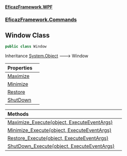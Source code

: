 #### [EficazFramework.WPF](EficazFrameworkWPF.md 'EficazFramework WPF')
### [EficazFramework.Commands](EficazFrameworkWPF.md#EficazFramework.Commands 'EficazFramework.Commands')

## Window Class

```csharp
public class Window
```

Inheritance [System.Object](https://docs.microsoft.com/en-us/dotnet/api/System.Object 'System.Object') &#129106; Window

| Properties | |
| :--- | :--- |
| [Maximize](EficazFramework.Commands/Window/Maximize.md 'EficazFramework.Commands.Window.Maximize') | |
| [Minimize](EficazFramework.Commands/Window/Minimize.md 'EficazFramework.Commands.Window.Minimize') | |
| [Restore](EficazFramework.Commands/Window/Restore.md 'EficazFramework.Commands.Window.Restore') | |
| [ShutDown](EficazFramework.Commands/Window/ShutDown.md 'EficazFramework.Commands.Window.ShutDown') | |

| Methods | |
| :--- | :--- |
| [Maximize_Execute(object, ExecuteEventArgs)](EficazFramework.Commands/Window/Maximize_Execute(object,ExecuteEventArgs).md 'EficazFramework.Commands.Window.Maximize_Execute(object, EficazFramework.Events.ExecuteEventArgs)') | |
| [Minimize_Execute(object, ExecuteEventArgs)](EficazFramework.Commands/Window/Minimize_Execute(object,ExecuteEventArgs).md 'EficazFramework.Commands.Window.Minimize_Execute(object, EficazFramework.Events.ExecuteEventArgs)') | |
| [Restore_Execute(object, ExecuteEventArgs)](EficazFramework.Commands/Window/Restore_Execute(object,ExecuteEventArgs).md 'EficazFramework.Commands.Window.Restore_Execute(object, EficazFramework.Events.ExecuteEventArgs)') | |
| [ShutDown_Execute(object, ExecuteEventArgs)](EficazFramework.Commands/Window/ShutDown_Execute(object,ExecuteEventArgs).md 'EficazFramework.Commands.Window.ShutDown_Execute(object, EficazFramework.Events.ExecuteEventArgs)') | |

